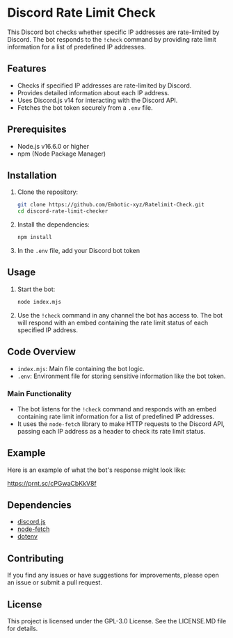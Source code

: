 # Discord Rate Limit Check

This Discord bot checks whether specific IP addresses are rate-limited by Discord. The bot responds to the `!check` command by providing rate limit information for a list of predefined IP addresses.

## Features

- Checks if specified IP addresses are rate-limited by Discord.
- Provides detailed information about each IP address.
- Uses Discord.js v14 for interacting with the Discord API.
- Fetches the bot token securely from a `.env` file.

## Prerequisites

- Node.js v16.6.0 or higher
- npm (Node Package Manager)

## Installation

1. Clone the repository:
    ```sh
    git clone https://github.com/Embotic-xyz/Ratelimit-Check.git
    cd discord-rate-limit-checker
    ```

2. Install the dependencies:
    ```sh
    npm install
    ```

3. In the `.env` file, add your Discord bot token


## Usage

1. Start the bot:
    ```sh
    node index.mjs
    ```

2. Use the `!check` command in any channel the bot has access to. The bot will respond with an embed containing the rate limit status of each specified IP address.

## Code Overview

- `index.mjs`: Main file containing the bot logic.
- `.env`: Environment file for storing sensitive information like the bot token.

### Main Functionality

- The bot listens for the `!check` command and responds with an embed containing rate limit information for a list of predefined IP addresses.
- It uses the `node-fetch` library to make HTTP requests to the Discord API, passing each IP address as a header to check its rate limit status.

## Example

Here is an example of what the bot's response might look like:

https://prnt.sc/cPGwaCbKkV8f

## Dependencies

- [discord.js](https://www.npmjs.com/package/discord.js)
- [node-fetch](https://www.npmjs.com/package/node-fetch)
- [dotenv](https://www.npmjs.com/package/dotenv)

## Contributing

If you find any issues or have suggestions for improvements, please open an issue or submit a pull request.

## License

This project is licensed under the GPL-3.0 License. See the LICENSE.MD file for details.
